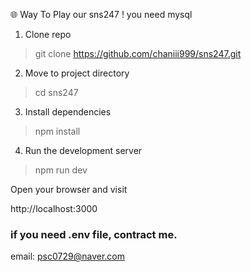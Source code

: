 🌐 Way To Play our sns247 ! you need mysql
1. Clone repo

> git clone https://github.com/chaniii999/sns247.git

2. Move to project directory

> cd sns247

3. Install dependencies

> npm install

4. Run the development server

> npm run dev

Open your browser and visit

http://localhost:3000


### if you need .env file, contract me. 
email: psc0729@naver.com
